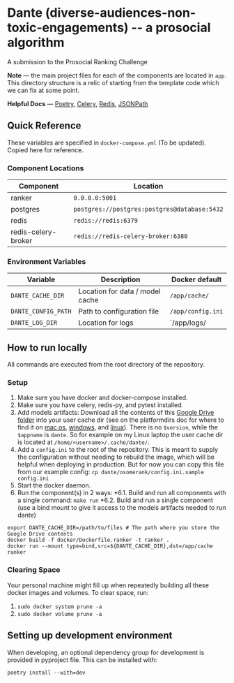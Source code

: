 # Dante (diverse-audiences-non-toxic-engagements) -- a prosocial algorithm
A submission to the Prosocial Ranking Challenge

**Note** — the main project files for each of the components are located in `app`. This directory structure is a relic of starting from the template code which we can fix at some point.

**Helpful Docs** — [Poetry](https://python-poetry.org/docs/basic-usage/),  [Celery](https://docs.celeryq.dev/en/stable/), [Redis](https://redis.io/docs/latest/commands/json.get/), [JSONPath](https://github.com/json-path/JsonPath)

## Quick Reference

These variables are specified in `docker-compose.yml` (To be updated). Copied here for reference.

### Component Locations

| Component           | Location                                     |
| ------------------- | -------------------------------------------- |
| ranker              | `0.0.0.0:5001`                               |
| postgres            | `postgres://postgres:postgres@database:5432` |
| redis               | `redis://redis:6379`                         |
| redis-celery-broker | `redis://redis-celery-broker:6380`           |

### Environment Variables

| Variable            | Description                     | Docker default    |
| ------------------- | ------------------------------- | ----------------- |
| `DANTE_CACHE_DIR`   | Location for data / model cache | `/app/cache/`     |
| `DANTE_CONFIG_PATH` | Path to configuration file      | `/app/config.ini` |
| `DANTE_LOG_DIR`     | Location for logs               | `/app/logs/       |

## How to run locally

All commands are executed from the root directory of the repository.

### Setup

1. Make sure you have docker and docker-compose installed.
2. Make sure you have celery, redis-py, and pytest installed.
3. Add models artifacts: Download all the contents of this [Google Drive
folder](https://drive.google.com/drive/folders/1PCv57AxHhdwhkLGQbhT4o_6qke_NL2dC?usp=sharing)
into your user cache dir (see on the platformdirs doc for where to find it on [mac os](https://platformdirs.readthedocs.io/en/latest/api.html#platformdirs.macos.MacOS.user_cache_dir), [windows](https://platformdirs.readthedocs.io/en/latest/api.html#platformdirs.windows.Windows.site_cache_dir), and [linux](https://platformdirs.readthedocs.io/en/latest/api.html#platformdirs.unix.Unix.user_cache_dir)). There is no `$version`, while the `$appname` is `dante`. So for example on my Linux laptop the user cache dir is located at `/home/<username>/.cache/dante/`.
4. Add a `config.ini` to the root of the repository. This is meant to supply the configuration without needing to rebuild the image, which will be helpful when deploying in production. But for now you can copy this file from our example config: `cp dante/osomerank/config.ini.sample config.ini`
5. Start the docker daemon.
6. Run the component(s) in 2 ways:
*6.1. Build and run all components with a single command: `make run`
*6.2. Build and run a single component (use a bind mount to give it access to the models artifacts needed to run dante)
```shell
export DANTE_CACHE_DIR=/path/to/files # The path where you store the Google Drive contents
docker build -f docker/Dockerfile.ranker -t ranker .
docker run --mount type=bind,src=${DANTE_CACHE_DIR},dst=/app/cache ranker
```

### Clearing Space

Your personal machine might fill up when repeatedly building all these docker images and volumes. To clear space, run:

1. `sudo docker system prune -a`
2. `sudo docker volume prune -a`

## Setting up development environment

When developing, an optional dependency group for development is provided in pyproject file. This can be installed with:
```
poetry install --with=dev
```
